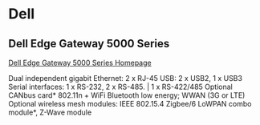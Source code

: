 Dell
==

## Dell Edge Gateway 5000 Series

[Dell Edge Gateway 5000 Series Homepage](http://www.dell.com/learn/us/en/04/campaigns/coming-soon-dell-iot-gateway)

Dual independent gigabit Ethernet: 2 x RJ-45
USB: 2 x USB2, 1 x USB3
Serial interfaces: 1 x RS-232, 2 x RS-485. | 1 x RS-422/485
Optional CANbus card*
802.11n + WiFi Bluetooth low energy; 
WWAN (3G or LTE)
Optional wireless mesh modules: IEEE 802.15.4 Zigbee/6
LoWPAN combo module*, Z-Wave module